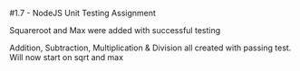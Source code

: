 #1.7 - NodeJS Unit Testing Assignment

Squareroot and Max were added with successful testing 


Addition, Subtraction, Multiplication & Division all created with passing test. Will now start on sqrt and max
